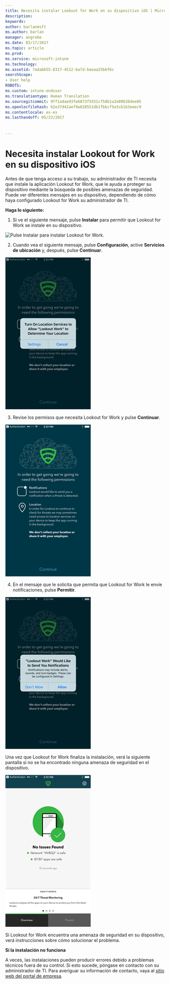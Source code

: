 ```yaml
---
title: Necesita instalar Lookout for Work en su dispositivo iOS | Microsoft Docs
description: 
keywords: 
author: barlanmsft
ms.author: barlan
manager: angrobe
ms.date: 03/17/2017
ms.topic: article
ms.prod: 
ms.service: microsoft-intune
ms.technology: 
ms.assetid: 7adab655-8317-4512-ba7d-beeaa25bbf6c
searchScope:
- User help
ROBOTS: 
ms.custom: intune-enduser
ms.translationtype: Human Translation
ms.sourcegitcommit: 9ff1adae93fe6873f5551cf58b1a2e89638dee85
ms.openlocfilehash: 62e37d42aef9a828551db1fbbcf5e3cb1b3eeec9
ms.contentlocale: es-es
ms.lasthandoff: 05/23/2017


---
```


# <a name="you-need-to-install-lookout-for-work-on-your-ios-device"></a>Necesita instalar Lookout for Work en su dispositivo iOS

Antes de que tenga acceso a su trabajo, su administrador de TI necesita que instale la aplicación Lookout for Work, que le ayuda a proteger su dispositivo mediante la búsqueda de posibles amenazas de seguridad. Puede ver diferentes mensajes en su dispositivo, dependiendo de cómo haya configurado Lookout for Work su administrador de TI.

**Haga lo siguiente:**

1.    Si ve el siguiente mensaje, pulse **Instalar** para permitir que Lookout for Work se instale en su dispositivo.

  ![Pulse Instalar para instalar Lookout for Work.](./media/ios-mtd-install-app-request.png)

2. Cuando vea el siguiente mensaje, pulse **Configuración**, active **Servicios de ubicación** y, después, pulse **Continuar**.

  ![Pulse Configuración y, después, Servicios de ubicación.](./media/ios-lfw-allow-location-services.png)

3. Revise los permisos que necesita Lookout for Work y pulse **Continuar**.

  ![ahora está conectado a Lookout for Work](./media/ios-lfw-permissions-lookout-needs.png)

4. En el mensaje que le solicita que permita que Lookout for Work le envíe notificaciones, pulse **Permitir**.

  ![Pulse Configuración y, después, Servicios de ubicación.](./media/ios-lfw-allow-notifications.png)

Una vez que Lookout for Work finaliza la instalación, verá la siguiente pantalla si no se ha encontrado ninguna amenaza de seguridad en el dispositivo.

  ![Lookout for Work no ha encontrado amenazas de seguridad](./media/ios-lfw-no-threats-found.png)

Si Lookout for Work encuentra una amenaza de seguridad en su dispositivo, verá instrucciones sobre cómo solucionar el problema.

**Si la instalación no funciona**

A veces, las instalaciones pueden producir errores debido a problemas técnicos fuera de su control. Si esto sucede, póngase en contacto con su administrador de TI. Para averiguar su información de contacto, vaya al [sitio web del portal de empresa](http://portal.manage.microsoft.com).

